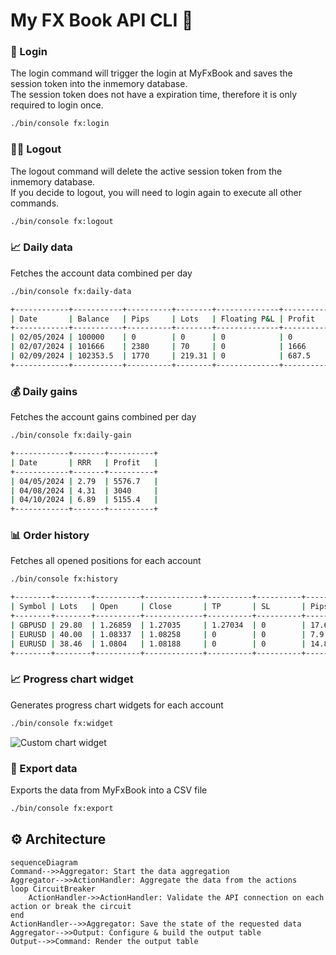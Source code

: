 # My FX Book API CLI 🚀

### 👤 Login

The login command will trigger the login at MyFxBook and saves the session token into the inmemory database. \
The session token does not have a expiration time, therefore it is only required to login once.

```bash
./bin/console fx:login
```

### ⛓️‍💥 Logout

The logout command will delete the active session token from the inmemory database. \
If you decide to logout, you will need to login again to execute all other commands.

```bash
./bin/console fx:logout
```

### 📈 Daily data

Fetches the account data combined per day

```bash
./bin/console fx:daily-data

+------------+-----------+----------+--------+--------------+----------+---------------+---------------+
| Date       | Balance   | Pips     | Lots   | Floating P&L | Profit   | Growth equity | Floating pips |
+------------+-----------+----------+--------+--------------+----------+---------------+---------------+
| 02/05/2024 | 100000    | 0        | 0      | 0            | 0        | 0             | 0             |
| 02/07/2024 | 101666    | 2380     | 70     | 0            | 1666     | 1.67          | 0             |
| 02/09/2024 | 102353.5  | 1770     | 219.31 | 0            | 687.5    | 2.35          | 0             |
+------------+-----------+----------+--------+--------------+----------+---------------+---------------+
```

### 💰 Daily gains

Fetches the account gains combined per day

```bash
./bin/console fx:daily-gain

+------------+-------+----------+
| Date       | RRR   | Profit   |
+------------+-------+----------+
| 04/05/2024 | 2.79  | 5576.7   |
| 04/08/2024 | 4.31  | 3040     |
| 04/10/2024 | 6.89  | 5155.4   |
+------------+-------+----------+
```

### 📊 Order history

Fetches all opened positions for each account

```bash
./bin/console fx:history

+--------+--------+----------+-------------+----------+----------+-------+----------+
| Symbol | Lots   | Open     | Close       | TP       | SL       | Pips  | Profit   |
+--------+--------+----------+-------------+----------+----------+-------+----------+
| GBPUSD | 29.80  | 1.26859  | 1.27035     | 1.27034  | 0        | 17.6  | 5155.4   |
| EURUSD | 40.00  | 1.08337  | 1.08258     | 0        | 0        | 7.9   | 3040     |
| EURUSD | 38.46  | 1.0804   | 1.08188     | 0        | 0        | 14.8  | 5576.7   |
+--------+--------+----------+-------------+----------+----------+-------+----------+
```

### 📈 Progress chart widget

Generates progress chart widgets for each account

```bash
./bin/console fx:widget
```

![Custom chart widget](https://widgets.myfxbook.com/api/get-custom-widget.png?session=84ERPHolDAZRYMuq8Vnt2073989&id=10834837&height=200&bart=1&linet=0&bgColor=000000&gridColor=BDBDBD&lineColor=00CB05&barColor=FF8D0A&fontColor=FFFFFF&title=&titles=20&chartbgc=474747)

### 📁 Export data

Exports the data from MyFxBook into a CSV file

```bash
./bin/console fx:export
```

## ⚙️ Architecture

```mermaid
sequenceDiagram
Command-->>Aggregator: Start the data aggregation
Aggregator-->>ActionHandler: Aggregate the data from the actions
loop CircuitBreaker
    ActionHandler->>ActionHandler: Validate the API connection on each action or break the circuit
end
ActionHandler-->>Aggregator: Save the state of the requested data
Aggregator-->>Output: Configure & build the output table
Output-->>Command: Render the output table
```
